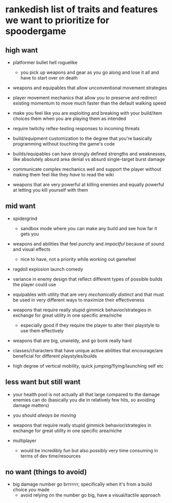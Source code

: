 # rankedish list of traits and features we want to prioritize for spoodergame

## high want

- platformer bullet hell roguelike
    - you pick up weapons and gear as you go along and lose it all and have to start over on death

- weapons and equipables that allow unconventional movement strategies

- player movement mechanics that allow you to preserve and redirect existing momentum to move much faster than the default walking speed

- make you feel like you are exploiting and breaking with your build/item choices them when you are playing them as intended

- require twitchy reflex-testing responses to incoming threats

- build/equipment customization to the degree that you're basically programming without touching the game's code

- builds/equipables can have strongly defined strengths and weaknesses, like absolutely absurd area denial vs absurd single-target burst damage

- communicate complex mechanics well and support the player without making them feel like they *have* to read the wiki

- weapons that are very powerful at killing enemies and equally powerful at letting you kill yourself with them

## mid want

- spidergrind
    - sandbox mode where you can make any build and see how far it gets you

- weapons and abilities that feel *punchy* and *impactful* because of sound and visual effects
    - nice to have, not a priority while working out gamefeel

- ragdoll explosion launch comedy

- variance in enemy design that reflect different types of possible builds the player could use

- equipables with utility that are very _mechanically distinct_ and that must be used in very different ways to maximize their effectiveness

- weapons that require really stupid gimmick behavior/strategies in exchange for great utility in one specific area/niche
    - especially good if they require the player to alter their playstyle to use them effectively

- weapons that are big, unwieldy, and go bonk really hard

- classes/characters that have unique active abilities that encourage/are beneficial for different playstyles/builds

- high degree of vertical mobility, quick jumping/flying/launching self etc

## less want but still want

- your health pool is not actually all that large compared to the damage enemies can do (basically you die in relatively few hits, so avoiding damage matters)

- you should *always be moving*

- weapons that require really stupid gimmick behavior/strategies in exchange for great utility in one specific area/niche

- multiplayer
    - would be incredibly fun but also possibly very time consuming in terms of dev time/resources

## no want (things to avoid)

- big damage number go brrrrrrr, specifically when it's from a build choice _you_ made
  - avoid relying on the number go big, have a visual/tactile approach
